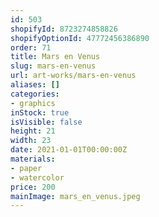 ```yaml
---
id: 503
shopifyId: 8723274858826
shopifyOptionId: 47772456386890
order: 71
title: Mars en Venus
slug: mars-en-venus
url: art-works/mars-en-venus
aliases: []
categories:
- graphics
inStock: true
isVisible: false
height: 21
width: 23
date: 2021-01-01T00:00:00Z
materials:
- paper
- watercolor
price: 200
mainImage: mars_en_venus.jpeg
---
```

